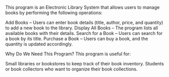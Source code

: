 This program is an Electronic Library System that allows users to manage books by performing the following operations:

Add Books – Users can enter book details (title, author, price, and quantity) to add a new book to the library.
Display All Books – The program lists all available books with their details.
Search for a Book – Users can search for a book by its title.
Purchase a Book – Users can buy a book, and the quantity is updated accordingly.

Why Do We Need This Program?
This program is useful for:

Small libraries or bookstores to keep track of their book inventory.
Students or book collectors who want to organize their book collections.
